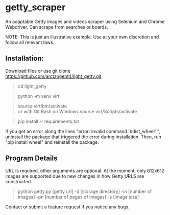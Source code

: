 # getty_scraper
An adaptable Getty images and videos scraper using Selenium and Chrome Webdriver. Can scrape from searches or boards.

NOTE: This is just an illustrative example. Use at your own discretion and follow all relevant laws. 

## Installation:
Download files or use git clone https://github.com/arctangent4/light_getty.git

>cd light_getty

>python -m venv virt

>source virt/bin/activate   
or with Git Bash on Windows
>source virt/Scripts/activate

>pip install -r requirements.txt

If you get an error along the lines "error: invalid command 'bdist_wheel' ", uninstall the package that triggered
the error during installation. Then, run "pip install wheel" and reinstall the package.


## Program Details
URL is required, other arguments are optional. At the moment, only 612x612 images are supported due to new changes in how Getty URLS are constructed.
>python getty.py [getty url] -d [storage directory] -in [number of images] -pn [number of pages of images] -s [image size]


Contact or submit a feature request if you notice any bugs.
